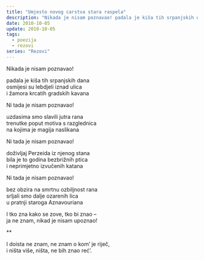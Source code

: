```yaml
---
title: "Umjesto novog carstva stara raspela"
description: "Nikada je nisam poznavao! padala je kiša tih srpanjskih dana..."
date: 2010-10-05
update: 2010-10-05
tags:
  - poezija
  - rezovi
series: "Rezovi"
---
```


Nikada je nisam poznavao!

padala je kiša tih srpanjskih dana  
osmijesi su lebdjeli iznad ulica  
i žamora krcatih gradskih kavana

Ni tada je nisam poznavao!

uzdasima smo slavili jutra rana  
trenutke poput motiva s razglednica  
na kojima je magija naslikana

Ni tada je nisam poznavao!

doživljaj Perzeida iz njenog stana  
bila je to godina bezbrižnih ptica  
i neprimjetno izvučenih katana

Ni tada je nisam poznavao!

bez obzira na smrtnu ozbiljnost rana  
srljali smo dalje ozarenih lica  
u pratnji staroga Aznavouriana

I tko zna kako se zove, tko bi znao –  
ja ne znam, nikad je nisam upoznao!

<p class='dot-separator'>**</p>

I doista ne znam, ne znam o kom’ je riječ,  
i ništa više, ništa, ne bih znao reć’.
